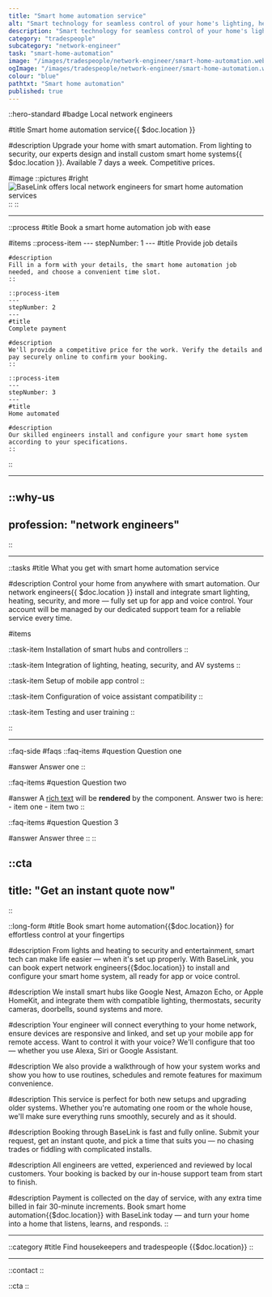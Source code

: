 ```yaml
---
title: "Smart home automation service"
alt: "Smart technology for seamless control of your home's lighting, heating, and security"
description: "Smart technology for seamless control of your home's lighting, heating, and security"
category: "tradespeople"
subcategory: "network-engineer"
task: "smart-home-automation"
image: "/images/tradespeople/network-engineer/smart-home-automation.webp"
ogImage: "/images/tradespeople/network-engineer/smart-home-automation.webp"
colour: "blue"
pathtxt: "Smart home automation"
published: true
---
```


::hero-standard
#badge
Local network engineers

#title
Smart home automation service{{ $doc.location }}

#description
Upgrade your home with smart automation. From lighting to security, our experts design and install custom smart home systems{{ $doc.location }}. Available 7 days a week. Competitive prices.

#image
    ::pictures
    #right
    ![BaseLink offers local network engineers for smart home automation services](/images/tradespeople/network-engineer/smart-home-automation.webp)
    ::
::

---

::process
#title
Book a smart home automation job with ease

#items
    ::process-item
    ---
    stepNumber: 1
    ---
    #title
    Provide job details

    #description
    Fill in a form with your details, the smart home automation job needed, and choose a convenient time slot.
    ::
    
    ::process-item
    ---
    stepNumber: 2
    ---
    #title
    Complete payment

    #description
    We'll provide a competitive price for the work. Verify the details and pay securely online to confirm your booking.
    ::

    ::process-item
    ---
    stepNumber: 3
    ---
    #title
    Home automated

    #description
    Our skilled engineers install and configure your smart home system according to your specifications.
    ::
::

---

::why-us
---
profession: "network engineers"
---
::

---

::tasks
#title
What you get with smart home automation service

#description
Control your home from anywhere with smart automation. Our network engineers{{ $doc.location }} install and integrate smart lighting, heating, security, and more — fully set up for app and voice control. Your account will be managed by our dedicated support team for a reliable service every time.

#items

  ::task-item
  Installation of smart hubs and controllers
  ::

  ::task-item
  Integration of lighting, heating, security, and AV systems
  ::

  ::task-item
  Setup of mobile app control
  ::

  ::task-item
  Configuration of voice assistant compatibility
  ::

  ::task-item
  Testing and user training
  ::

::

---

::faq-side
#faqs
  ::faq-items
  #question
  Question one

  #answer
  Answer one
  ::

  ::faq-items
  #question
  Question two

  #answer
  A [rich text](/services/commercial-cleaning) will be **rendered** by the component.
  Answer two is here:
    - item one
    - item two
  ::

  ::faq-items
  #question
  Question 3

  #answer
  Answer three
  ::
::

::cta
---
title: "Get an instant quote now"
---
::

::long-form
#title
Book smart home automation{{$doc.location}} for effortless control at your fingertips

#description
From lights and heating to security and entertainment, smart tech can make life easier — when it's set up properly. With BaseLink, you can book expert network engineers{{$doc.location}} to install and configure your smart home system, all ready for app or voice control.

#description
We install smart hubs like Google Nest, Amazon Echo, or Apple HomeKit, and integrate them with compatible lighting, thermostats, security cameras, doorbells, sound systems and more.

#description
Your engineer will connect everything to your home network, ensure devices are responsive and linked, and set up your mobile app for remote access. Want to control it with your voice? We'll configure that too — whether you use Alexa, Siri or Google Assistant.

#description
We also provide a walkthrough of how your system works and show you how to use routines, schedules and remote features for maximum convenience.

#description
This service is perfect for both new setups and upgrading older systems. Whether you're automating one room or the whole house, we'll make sure everything runs smoothly, securely and as it should.

#description
Booking through BaseLink is fast and fully online. Submit your request, get an instant quote, and pick a time that suits you — no chasing trades or fiddling with complicated installs.

#description
All engineers are vetted, experienced and reviewed by local customers. Your booking is backed by our in-house support team from start to finish.

#description
Payment is collected on the day of service, with any extra time billed in fair 30-minute increments. Book smart home automation{{$doc.location}} with BaseLink today — and turn your home into a home that listens, learns, and responds.
::

---

::category
#title
Find housekeepers and tradespeople {{$doc.location}}
::

---

::contact
::

::cta
::
